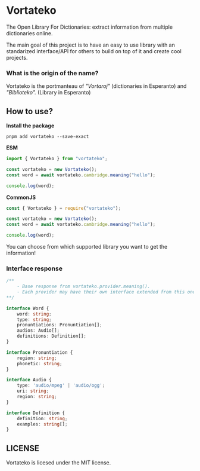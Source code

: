 # Vortateko

The Open Library For Dictionaries: extract information from multiple dictionaries online.

The main goal of this project is to have an easy to use library with an standarized interface/API for others to build on top of it and create cool projects.

### What is the origin of the name?

Vortateko is the portmanteau of _"Vortaroj"_ (dictionaries in Esperanto) and _"Biblioteko"._ (Library in Esperanto)

## How to use?

**Install the package**
```shell
pnpm add vortateko --save-exact
```

**ESM**
```typescript
import { Vortateko } from "vortateko";

const vortateko = new Vortateko();
const word = await vortateko.cambridge.meaning("hello");

console.log(word);
```

**CommonJS**

```typescript
const { Vortateko } = require("vortateko");

const vortateko = new Vortateko();
const word = await vortateko.cambridge.meaning("hello");

console.log(word);
```
You can choose from which supported library you want to get the information!

### Interface response

```typescript
/**
    - Base response from vortateko.provider.meaning().
    - Each provider may have their own interface extended from this one.
**/

interface Word {
	word: string;
	type: string;
	pronuntiations: Pronuntiation[];
	audios: Audio[];
	definitions: Definition[];
}

interface Pronuntiation {
	region: string;
	phonetic: string;
}

interface Audio {
	type: 'audio/mpeg' | 'audio/ogg';
	uri: string;
	region: string;
}

interface Definition {
	definition: string;
	examples: string[];
}
```

## LICENSE

Vortateko is licesed under the MIT license. 
